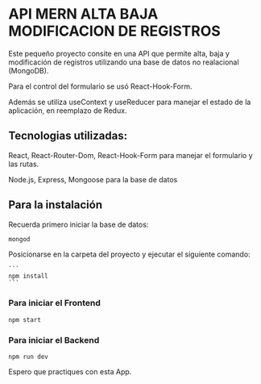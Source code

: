 # API MERN ALTA BAJA MODIFICACION DE REGISTROS

Este pequeño proyecto consite en una API que permite alta, baja y modificación de registros utilizando una base
de datos no realacional (MongoDB).

Para el control del formulario se usó React-Hook-Form.

Además se utiliza useContext y useReducer para manejar el estado de la aplicación, en reemplazo de Redux.


## Tecnologias utilizadas:
React, React-Router-Dom, React-Hook-Form para manejar el formulario y las rutas.

Node.js, Express, Mongoose para la base de datos

## Para la instalación

Recuerda primero iniciar la base de datos:

```
mongod
```

Posicionarse en la carpeta del proyecto y ejecutar el siguiente comando:

    ```
    npm install
    ```


### Para iniciar el Frontend

```	
npm start
```

### Para iniciar el Backend

```
npm run dev
```

Espero que practiques con esta App.